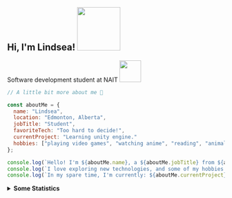 <h2> Hi, I'm Lindsea! <img src="https://media.giphy.com/media/WUlplcMpOCEmTGBtBW/giphy.gif" width="100"></h2>
<p>Software development student at NAIT <img src="https://media.giphy.com/media/VgCDAzcKvsR6OM0uWg/giphy.gif" width="50"></p>

```javascript
// A little bit more about me 👋

const aboutMe = {
  name: "Lindsea",
  location: "Edmonton, Alberta",
  jobTitle: "Student",
  favoriteTech: "Too hard to decide!",
  currentProject: "Learning unity engine."
  hobbies: ["playing video games", "watching anime", "reading", "animals", "cooking"]
};

console.log(`Hello! I'm ${aboutMe.name}, a ${aboutMe.jobTitle} from ${aboutMe.location}.`);
console.log(`I love exploring new technologies, and some of my hobbies include ${aboutMe.hobbies.slice(0, -1).join(", ")}, and ${aboutMe.hobbies.slice(-1)}.`);
console.log(`In my spare time, I'm currently: ${aboutMe.currentProject} Let's connect and build something amazing!`);
```
  
<details>
<summary><b>Some Statistics</b></summary>
<div>
<img src='https://github-readme-stats.vercel.app/api?username=LindseaMartin&show_icons=true&theme=algolia&count_private=true&line_height=40'/>
<img src='https://github-readme-streak-stats.herokuapp.com/?user=LindseaMartin&theme=algolia'/>  
</div>
</details>
  
